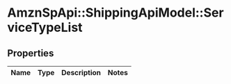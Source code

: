# AmznSpApi::ShippingApiModel::ServiceTypeList

## Properties
Name | Type | Description | Notes
------------ | ------------- | ------------- | -------------

